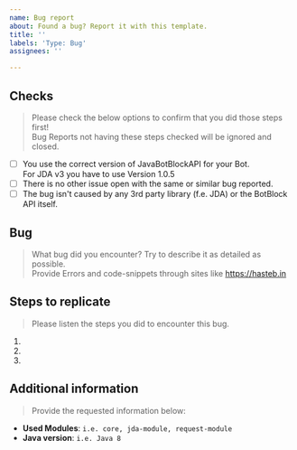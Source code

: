 ```yaml
---
name: Bug report
about: Found a bug? Report it with this template.
title: ''
labels: 'Type: Bug'
assignees: ''

---
```


## Checks
> Please check the below options to confirm that you did those steps first!  
> Bug Reports not having these steps checked will be ignored and closed.
>
- [ ] You use the correct version of JavaBotBlockAPI for your Bot.  
For JDA v3 you have to use Version 1.0.5
- [ ] There is no other issue open with the same or similar bug reported.
- [ ] The bug isn't caused by any 3rd party library (f.e. JDA) or the BotBlock API itself.

## Bug
> What bug did you encounter? Try to describe it as detailed as possible.  
> Provide Errors and code-snippets through sites like https://hasteb.in
<!-- Please write below this line to not have any formatting issues. -->


## Steps to replicate
> Please listen the steps you did to encounter this bug.

1. 
2. 
3. 

## Additional information
> Provide the requested information below:

- **Used Modules**: `i.e. core, jda-module, request-module`
- **Java version**: `i.e. Java 8`
